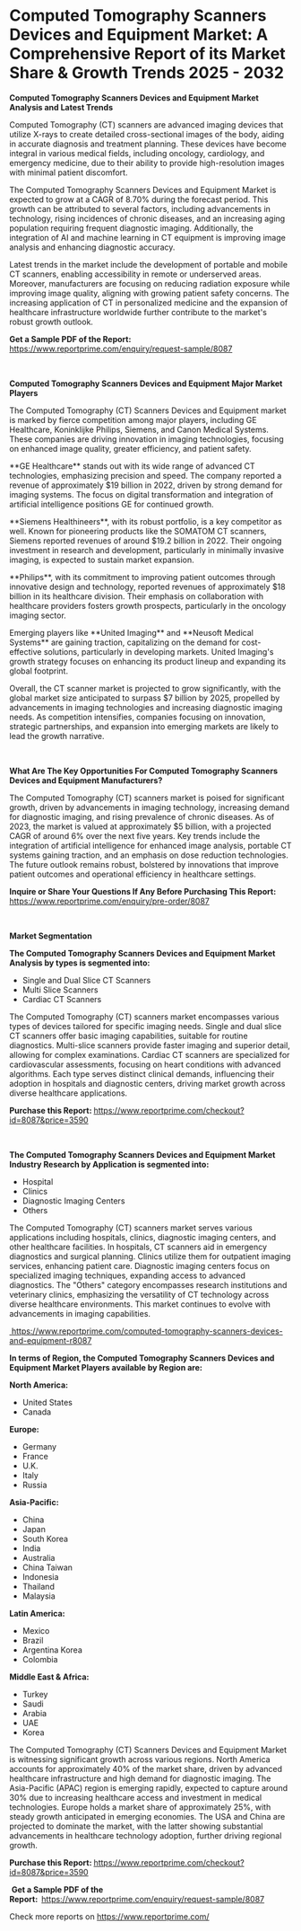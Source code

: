 <p><h1>Computed Tomography Scanners Devices and Equipment Market: A Comprehensive Report of its Market Share & Growth Trends 2025 - 2032</h1></p><p><strong>Computed Tomography Scanners Devices and Equipment Market Analysis and Latest Trends</strong></p>
<p><p>Computed Tomography (CT) scanners are advanced imaging devices that utilize X-rays to create detailed cross-sectional images of the body, aiding in accurate diagnosis and treatment planning. These devices have become integral in various medical fields, including oncology, cardiology, and emergency medicine, due to their ability to provide high-resolution images with minimal patient discomfort.</p><p>The Computed Tomography Scanners Devices and Equipment Market is expected to grow at a CAGR of 8.70% during the forecast period. This growth can be attributed to several factors, including advancements in technology, rising incidences of chronic diseases, and an increasing aging population requiring frequent diagnostic imaging. Additionally, the integration of AI and machine learning in CT equipment is improving image analysis and enhancing diagnostic accuracy.</p><p>Latest trends in the market include the development of portable and mobile CT scanners, enabling accessibility in remote or underserved areas. Moreover, manufacturers are focusing on reducing radiation exposure while improving image quality, aligning with growing patient safety concerns. The increasing application of CT in personalized medicine and the expansion of healthcare infrastructure worldwide further contribute to the market's robust growth outlook.</p></p>
<p><strong>Get a Sample PDF of the Report:&nbsp;</strong> <a href="https://www.reportprime.com/enquiry/request-sample/8087?utm_campaign=3557&utm_medium=2&utm_source=Github&utm_content=ia&utm_term=19032025&utm_id=computed-tomography-scanners-devices-and-equipment">https://www.reportprime.com/enquiry/request-sample/8087</a></p>
<p>&nbsp;</p>
<p><strong>Computed Tomography Scanners Devices and Equipment Major Market Players</strong></p>
<p><p>The Computed Tomography (CT) Scanners Devices and Equipment market is marked by fierce competition among major players, including GE Healthcare, Koninklijke Philips, Siemens, and Canon Medical Systems. These companies are driving innovation in imaging technologies, focusing on enhanced image quality, greater efficiency, and patient safety.</p><p>**GE Healthcare** stands out with its wide range of advanced CT technologies, emphasizing precision and speed. The company reported a revenue of approximately $19 billion in 2022, driven by strong demand for imaging systems. The focus on digital transformation and integration of artificial intelligence positions GE for continued growth.</p><p>**Siemens Healthineers**, with its robust portfolio, is a key competitor as well. Known for pioneering products like the SOMATOM CT scanners, Siemens reported revenues of around $19.2 billion in 2022. Their ongoing investment in research and development, particularly in minimally invasive imaging, is expected to sustain market expansion.</p><p>**Philips**, with its commitment to improving patient outcomes through innovative design and technology, reported revenues of approximately $18 billion in its healthcare division. Their emphasis on collaboration with healthcare providers fosters growth prospects, particularly in the oncology imaging sector.</p><p>Emerging players like **United Imaging** and **Neusoft Medical Systems** are gaining traction, capitalizing on the demand for cost-effective solutions, particularly in developing markets. United Imaging's growth strategy focuses on enhancing its product lineup and expanding its global footprint.</p><p>Overall, the CT scanner market is projected to grow significantly, with the global market size anticipated to surpass $7 billion by 2025, propelled by advancements in imaging technologies and increasing diagnostic imaging needs. As competition intensifies, companies focusing on innovation, strategic partnerships, and expansion into emerging markets are likely to lead the growth narrative.</p></p>
<p>&nbsp;</p>
<p><strong>What Are The Key Opportunities For Computed Tomography Scanners Devices and Equipment Manufacturers?</strong></p>
<p><p>The Computed Tomography (CT) scanners market is poised for significant growth, driven by advancements in imaging technology, increasing demand for diagnostic imaging, and rising prevalence of chronic diseases. As of 2023, the market is valued at approximately $5 billion, with a projected CAGR of around 6% over the next five years. Key trends include the integration of artificial intelligence for enhanced image analysis, portable CT systems gaining traction, and an emphasis on dose reduction technologies. The future outlook remains robust, bolstered by innovations that improve patient outcomes and operational efficiency in healthcare settings.</p></p>
<p><strong>Inquire or Share Your Questions If Any Before Purchasing This Report:</strong> <a href="https://www.reportprime.com/enquiry/pre-order/8087?utm_campaign=3557&utm_medium=2&utm_source=Github&utm_content=ia&utm_term=19032025&utm_id=computed-tomography-scanners-devices-and-equipment">https://www.reportprime.com/enquiry/pre-order/8087</a></p>
<p>&nbsp;</p>
<p><strong>Market Segmentation</strong></p>
<p><strong>The Computed Tomography Scanners Devices and Equipment Market Analysis by types is segmented into:</strong></p>
<p><ul><li>Single and Dual Slice CT Scanners</li><li>Multi Slice Scanners</li><li>Cardiac CT Scanners</li></ul></p>
<p><p>The Computed Tomography (CT) scanners market encompasses various types of devices tailored for specific imaging needs. Single and dual slice CT scanners offer basic imaging capabilities, suitable for routine diagnostics. Multi-slice scanners provide faster imaging and superior detail, allowing for complex examinations. Cardiac CT scanners are specialized for cardiovascular assessments, focusing on heart conditions with advanced algorithms. Each type serves distinct clinical demands, influencing their adoption in hospitals and diagnostic centers, driving market growth across diverse healthcare applications.</p></p>
<p><strong>Purchase this Report:&nbsp;</strong><a href="https://www.reportprime.com/checkout?id=8087&price=3590&utm_campaign=3557&utm_medium=2&utm_source=Github&utm_content=ia&utm_term=19032025&utm_id=computed-tomography-scanners-devices-and-equipment">https://www.reportprime.com/checkout?id=8087&price=3590</a></p>
<p>&nbsp;</p>
<p><strong>The Computed Tomography Scanners Devices and Equipment Market Industry Research by Application is segmented into:</strong></p>
<p><ul><li>Hospital</li><li>Clinics</li><li>Diagnostic Imaging Centers</li><li>Others</li></ul></p>
<p><p>The Computed Tomography (CT) scanners market serves various applications including hospitals, clinics, diagnostic imaging centers, and other healthcare facilities. In hospitals, CT scanners aid in emergency diagnostics and surgical planning. Clinics utilize them for outpatient imaging services, enhancing patient care. Diagnostic imaging centers focus on specialized imaging techniques, expanding access to advanced diagnostics. The "Others" category encompasses research institutions and veterinary clinics, emphasizing the versatility of CT technology across diverse healthcare environments. This market continues to evolve with advancements in imaging capabilities.</p></p>
<p><a href="https://www.reportprime.com/computed-tomography-scanners-devices-and-equipment-r8087?utm_campaign=3557&utm_medium=2&utm_source=Github&utm_content=ia&utm_term=19032025&utm_id=computed-tomography-scanners-devices-and-equipment">&nbsp;https://www.reportprime.com/computed-tomography-scanners-devices-and-equipment-r8087</a></p>
<p><strong>In terms of Region, the Computed Tomography Scanners Devices and Equipment Market Players available by Region are:</strong></p>
<p>
    <p> <strong> North America: </strong>
        <ul>
            <li>United States</li>
            <li>Canada</li>
        </ul>
        </p> 
    <p> <strong> Europe: </strong>
        <ul>
            <li>Germany</li>
            <li>France</li>
            <li>U.K.</li>
            <li>Italy</li>
            <li>Russia</li>
        </ul>
        </p> 
    <p> <strong> Asia-Pacific: </strong>
        <ul>
            <li>China</li>
            <li>Japan</li>
            <li>South Korea</li>
            <li>India</li>
            <li>Australia</li>
            <li>China Taiwan</li>
            <li>Indonesia</li>
            <li>Thailand</li>
            <li>Malaysia</li>
        </ul>
        </p> 
    <p> <strong> Latin America: </strong>
        <ul>
            <li>Mexico</li>
            <li>Brazil</li>
            <li>Argentina Korea</li>
            <li>Colombia</li>
        </ul>
        </p> 
    <p> <strong> Middle East & Africa: </strong>
        <ul>
            <li>Turkey</li>
            <li>Saudi</li>
            <li>Arabia</li>
            <li>UAE</li>
            <li>Korea</li>
        </ul>
    </p>
    </p>
<p><p>The Computed Tomography (CT) Scanners Devices and Equipment Market is witnessing significant growth across various regions. North America accounts for approximately 40% of the market share, driven by advanced healthcare infrastructure and high demand for diagnostic imaging. The Asia-Pacific (APAC) region is emerging rapidly, expected to capture around 30% due to increasing healthcare access and investment in medical technologies. Europe holds a market share of approximately 25%, with steady growth anticipated in emerging economies. The USA and China are projected to dominate the market, with the latter showing substantial advancements in healthcare technology adoption, further driving regional growth.</p></p>
<p><strong>Purchase this Report: </strong><a href="https://www.reportprime.com/checkout?id=8087&price=3590&utm_campaign=3557&utm_medium=2&utm_source=Github&utm_content=ia&utm_term=19032025&utm_id=computed-tomography-scanners-devices-and-equipment">https://www.reportprime.com/checkout?id=8087&price=3590</a></p>
<p>&nbsp;<strong>Get a Sample PDF of the Report:&nbsp;&nbsp;</strong><a href="https://www.reportprime.com/enquiry/request-sample/8087?utm_campaign=3557&utm_medium=2&utm_source=Github&utm_content=ia&utm_term=19032025&utm_id=computed-tomography-scanners-devices-and-equipment">https://www.reportprime.com/enquiry/request-sample/8087</a></p>
<p><strong></strong></p>
<p>Check more reports on <a href="https://www.reportprime.com/?utm_campaign=3557&utm_medium=2&utm_source=Github&utm_content=ia&utm_term=19032025&utm_id=computed-tomography-scanners-devices-and-equipment">https://www.reportprime.com/</a></p>